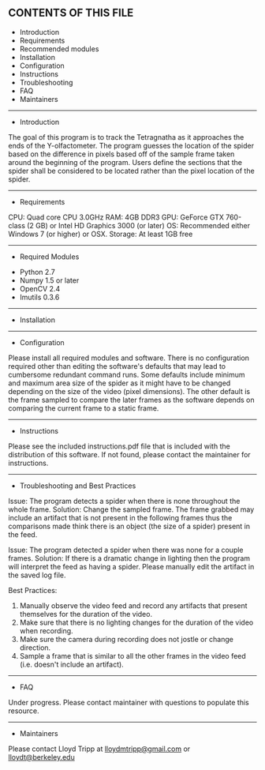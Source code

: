 CONTENTS OF THIS FILE
---------------------

 * Introduction
 * Requirements
 * Recommended modules
 * Installation
 * Configuration
 * Instructions
 * Troubleshooting
 * FAQ
 * Maintainers


---------------------
 * Introduction

The goal of this program is to track the Tetragnatha as it approaches the ends of the Y-olfactometer. The program guesses the location of the spider based on the difference in pixels based off of the sample frame taken around the beginning of the program. Users define the sections that the spider shall be considered to be located rather than the pixel location of the spider.

---------------------
 * Requirements

CPU: Quad core CPU 3.0GHz
RAM: 4GB DDR3
GPU: GeForce GTX 760-class (2 GB) or Intel HD Graphics 3000 (or later)
OS: Recommended either Windows 7 (or higher) or OSX.
Storage: At least 1GB free

---------------------
 * Required Modules

 - Python 2.7
 - Numpy 1.5 or later
 - OpenCV 2.4
 - Imutils 0.3.6

---------------------
 * Installation

---------------------
 * Configuration

Please install all required modules and software. There is no configuration required other than editing the software's defaults that may lead to cumbersome redundant command runs. Some defaults include minimum and maximum area size of the spider as it might have to be changed depending on the size of the video (pixel dimensions). The other default is the frame sampled to compare the later frames as the software depends on comparing the current frame to a static frame.

---------------------
 * Instructions

Please see the included instructions.pdf file that is included with the distribution of this software. If not found, please contact the maintainer for instructions.

---------------------
 * Troubleshooting and Best Practices

Issue: The program detects a spider when there is none throughout the whole frame.
Solution: Change the sampled frame. The frame grabbed may include an artifact that is not present in the following frames thus the comparisons made think there is an object (the size of a spider) present in the feed.

Issue: The program detected a spider when there was none for a couple frames.
Solution: If there is a dramatic change in lighting then the program will interpret the feed as having a spider. Please manually edit the artifact in the saved log file.

Best Practices:
 1. Manually observe the video feed and record any artifacts that present themselves for the duration of the video.
 2. Make sure that there is no lighting changes for the duration of the video when recording.
 3. Make sure the camera during recording does not jostle or change direction.
 4. Sample a frame that is similar to all the other frames in the video feed (i.e. doesn't include an artifact).

---------------------
 * FAQ

Under progress. Please contact maintainer with questions to populate this resource.

---------------------
 * Maintainers

 Please contact Lloyd Tripp at lloydmtripp@gmail.com or lloydt@berkeley.edu
